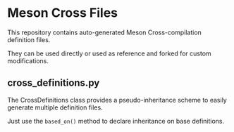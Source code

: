 Meson Cross Files
==================

This repository contains auto-generated Meson Cross-compilation definition files.

They can be used directly or used as reference and forked for custom modifications.


## cross_definitions.py

The CrossDefinitions class provides a pseudo-inheritance scheme to easily generate multiple definition files.

Just use the `based_on()` method to declare inheritance on base definitions.

